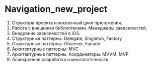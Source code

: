 # Navigation_new_project
1. Структура проекта и жизненный цикл приложения.
2. Работа с внешними библиотеками. Менеджеры зависимостей.
3. Внедрение зависимостей в iOS.
4. Структурные паттерны: Delegate, Singleton, Factory
5. Структурные паттерны: Observer, Facade
6. Архитектурные паттерны: MVC
7. Архитектурные паттерны. Координаторы. MVVM. MVP
8. Асинхронная разработка и многопоточность
